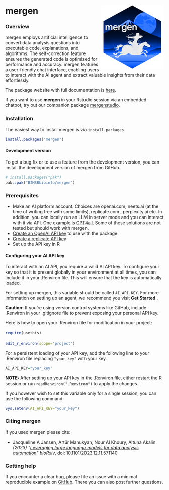 
# mergen <img src="man/figures/mergen_logo.png" align="right" height="200" style="float:right; height:200px;"/>

<!-- README.md is generated from README.Rmd. Please edit that file -->

### Overview

mergen employs artificial intelligence to convert data analysis
questions into executable code, explanations, and algorithms. The
self-correction feature ensures the generated code is optimized for
performance and accuracy. mergen features a user-friendly chat
interface, enabling users to interact with the AI agent and extract
valuable insights from their data effortlessly.

The package website with full documentation is [here](http://bioinformatics.mdc-berlin.de/mergen).

If you want to use **mergen** in your Rstudio session via an embedded chatbot, try out our companion package [mergenstudio](https://github.com/BIMSBbioinfo/mergenstudio/).

### Installation

The easiest way to install mergen is via `install.packages`

``` r
install.packages("mergen")
```

#### Development version

To get a bug fix or to use a feature from the development version, you
can install the development version of mergen from GitHub.

``` r
# install.packages("pak")
pak::pak("BIMSBbioinfo/mergen")
```

### Prerequisites

- Make an AI platform account. Choices are openai.com, neets.ai (at the time of writing free with some limits), replicate.com , perplexity.ai etc.
  In addition, you can locally run an LLM in server mode and you can interact with it via API. One example is [GPT4all](https://gpt4all.io/). Some of these solutions are not tested but should work with mergen. 
- [Create an OpenAI API
  key](https://platform.openai.com/account/api-keys) to use with the
  package
- [Create a replicate API key](https://replicate.com/pricing)
- Set up the API key in R

#### Configuring your AI API key

To interact with an AI API, you require a valid AI API key. To configure
your key so that it is present globally in your environment at all
times, you can include it in your .Renviron file. This will ensure that
the key is automatically loaded.

For setting up mergen, this variable should be called `AI_API_KEY`. For
more information on setting up an agent, we recommend you visit **Get
Started** .

**Caution:** If you’re using version control systems like GitHub,
include .Renviron in your .gitignore file to prevent exposing your
personal API key.

Here is how to open your .Renviron file for modification in your
project:

``` r
require(usethis)

edit_r_environ(scope="project")
```

For a persistent loading of your API key, add the following line to your
.Renviron file replacing `"your_key"` with your key.

``` r
AI_API_KEY="your_key"
```

**NOTE:** After setting up your API key in the .Renviron file, either
restart the R session or run `readRenviron(".Renviron")` to apply the
changes.

If you however wish to set this variable only for a single session, you
can use the following command:

``` r
Sys.setenv(AI_API_KEY="your_key")
```

### Citing mergen
If you used mergen please cite:

* Jacqueline A Jansen, Artür Manukyan, Nour Al Khoury, Altuna Akalin. _(2023)_ *"[Leveraging large language models for data analysis automation]( https://doi.org/10.1101/2023.12.11.571140)"* _bioRxiv_, doi: 10.1101/2023.12.11.571140



### Getting help

If you encounter a clear bug, please file an issue with a minimal
reproducible example on
[GitHub](https://github.com/BIMSBbioinfo/mergen). There you can also
post further questions.
